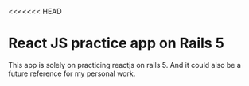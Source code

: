 <<<<<<< HEAD
# React JS practice app on Rails 5

This app is solely on practicing reactjs on rails 5. And it could also be a future reference for my personal work.
